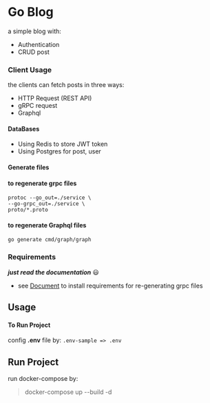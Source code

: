# Go Blog
a simple blog
with:
- Authentication
- CRUD post

### Client Usage
the clients can fetch posts in three ways:
+ HTTP Request (REST API)
+ gRPC request
+ Graphql


#### DataBases
+ Using Redis to store JWT token
+ Using Postgres for post, user



#### Generate files
#### to regenerate grpc files

```
protoc --go_out=./service \
--go-grpc_out=./service \
proto/*.proto
```

#### to regenerate Graphql files

```
go generate cmd/graph/graph
```

### Requirements
***just read the documentation*** :smiley:
- see [Document](https://grpc.io/docs/languages/go/quickstart/)  to install requirements for re-generating grpc files


## Usage

#### To Run Project
config __.env__ file by:
`.env-sample => .env`

## Run Project
run docker-compose by:
> docker-compose up --build -d

